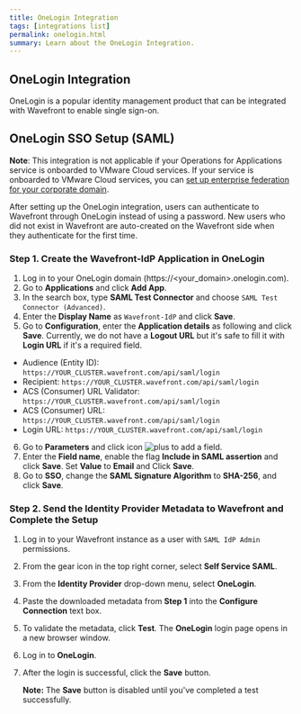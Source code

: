 ```yaml
---
title: OneLogin Integration
tags: [integrations list]
permalink: onelogin.html
summary: Learn about the OneLogin Integration.
---
```

## OneLogin Integration

OneLogin is a popular identity management product that can be integrated with Wavefront to enable single sign-on.
## OneLogin SSO Setup (SAML)

**Note**: This integration is not applicable if your Operations for Applications service is onboarded to VMware Cloud services. If your service is onboarded to VMware Cloud services, you can [set up enterprise federation for your corporate domain](https://docs.vmware.com/en/VMware-Cloud-services/services/setting-up-enterprise-federation-cloud-services/GUID-76FAECB3-CFAA-461E-B9C9-2A49C39CD17F.html).

After setting up the OneLogin integration, users can authenticate to Wavefront through OneLogin instead of using a password.  New users who did not exist in Wavefront are auto-created on the Wavefront side when they authenticate for the first time.


### Step 1. Create the Wavefront-IdP Application in OneLogin

1. Log in to your OneLogin domain (https://\<your_domain>.onelogin.com).
2. Go to **Applications** and click **Add App**.
3. In the search box, type **SAML Test Connector** and choose `SAML Test Connector (Advanced)`.
4. Enter the **Display Name** as `Wavefront-IdP` and click **Save**.
5. Go to **Configuration**, enter the **Application details** as following and click **Save**.
   Currently, we do not have a **Logout URL** but it's safe to fill it with **Login URL** if it's a required field.
  - Audience (Entity ID): `https://YOUR_CLUSTER.wavefront.com/api/saml/login`
  - Recipient: `https://YOUR_CLUSTER.wavefront.com/api/saml/login`
  - ACS (Consumer) URL Validator: `https://YOUR_CLUSTER.wavefront.com/api/saml/login`
  - ACS (Consumer) URL: `https://YOUR_CLUSTER.wavefront.com/api/saml/login`
  - Login URL: `https://YOUR_CLUSTER.wavefront.com/api/saml/login`
6. Go to **Parameters** and click icon ![plus](https://wavefront-img.s3-us-west-2.amazonaws.com/icon-plus-16.png) to add a field.
7. Enter the **Field name**, enable the flag **Include in SAML assertion** and click **Save**. Set **Value** to **Email** and Click **Save**.
8. Go to **SSO**, change the **SAML Signature Algorithm** to **SHA-256**, and click **Save**.


### Step 2. Send the Identity Provider Metadata to Wavefront and Complete the Setup

1. Log in to your Wavefront instance as a user with `SAML IdP Admin` permissions.
1. From the gear icon in the top right corner, select **Self Service SAML**.
1. From the **Identity Provider** drop-down menu, select **OneLogin**.
1. Paste the downloaded metadata from **Step 1** into the **Configure Connection** text box.
1. To validate the metadata, click **Test**. The **OneLogin** login page opens in a new browser window.
1. Log in to **OneLogin**.
1. After the login is successful, click the **Save** button.

   **Note:** The **Save** button is disabled until you've completed a test successfully.




